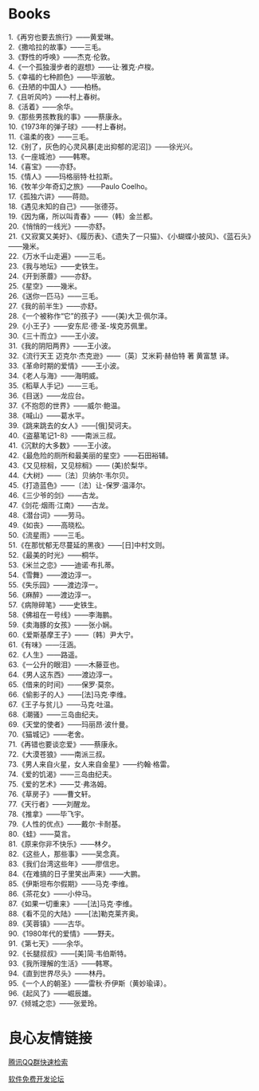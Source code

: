 Books
=====

1.《再穷也要去旅行》——黄爱琳。  
2.《撒哈拉的故事》——三毛。  
3.《野性的呼唤》——杰克·伦敦。  
4.《一个孤独漫步者的遐想》——让·雅克·卢梭。  
5.《幸福的七种颜色》——毕淑敏。  
6.《丑陋的中国人》——柏杨。  
7.《且听风吟》——村上春树。  
8.《活着》——余华。  
9.《那些男孩教我的事》——蔡康永。  
10.《1973年的弹子球》——村上春树。  
11.《温柔的夜》——三毛。  
12.《别了，灰色的心灵风暴[走出抑郁的泥沼]》——徐光兴。  
13.《一座城池》——韩寒。  
14.《喜宝》——亦舒。  
15.《情人》——玛格丽特·杜拉斯。  
16.《牧羊少年奇幻之旅》——Paulo Coelho。  
17.《孤独六讲》——蒋勋。  
18.《遇见未知的自己》——张德芬。  
19.《因为痛，所以叫青春》——（韩）金兰都。  
20.《悄悄的一线光》——亦舒。	  
21.《又寂寞又美好》、《履历表》、《遗失了一只猫》、《小蝴蝶小披风》、《蓝石头》——幾米。  
22.《万水千山走遍》——三毛。  
23.《我与地坛》——史铁生。  
24.《开到荼蘼》——亦舒。  
25.《星空》——幾米。  
26.《送你一匹马》——三毛。  
27.《我的前半生》——亦舒。  
28.《一个被称作“它”的孩子》——(美)大卫·佩尔泽。  
29.《小王子》——安东尼·德·圣-埃克苏佩里。  
30.《三十而立》——王小波。  
31.《我的阴阳两界》——王小波。  
32.《流行天王 迈克尔·杰克逊》——〔英〕艾米莉·赫伯特 著 黄富慧 译。  
33.《革命时期的爱情》——王小波。  
34.《老人与海》——海明威。  
35.《稻草人手记》——三毛。  
36.《目送》——龙应台。  
37.《不抱怨的世界》——威尔·鲍温。  
38.《喊山》——葛水平。  
39.《跳来跳去的女人》——[俄]契诃夫。  
40.《盗墓笔记1-8》——南派三叔。  
41.《沉默的大多数》——王小波。  
42.《最危险的厕所和最美丽的星空》——石田裕辅。  
43.《又见棕榈，又见棕榈》—— (美)於梨华。  
44.《大树》——〔法〕贝纳尔·韦尔贝。  
45.《打造蓝色》——〔法〕让-保罗·温泽尔。  
46.《三少爷的剑》——古龙。  
47.《剑花·烟雨·江南》——古龙。  
48.《潜台词》——劳马。  
49.《如丧》——高晓松。  
50.《流星雨》——三毛。  
51.《在那忧郁无尽蔓延的黑夜》——[日]中村文则。  
52.《最美的时光》——桐华。  
53.《米兰之恋》——迪诺·布扎蒂。  
54.《雪舞》——渡边淳一。  
55.《失乐园》——渡边淳一。  
56.《麻醉》——渡边淳一。  
57.《病隙碎笔》——史铁生。  
58.《佛祖在一号线》——李海鹏。  
59.《卖海豚的女孩》——张小娴。  
60.《爱斯基摩王子》——〔韩〕尹大宁。  
61.《有味》——汪涵。  
62.《人生》——路遥。  
63.《一公升的眼泪》——木藤亚也。  
64.《男人这东西》——渡边淳一。  
65.《借来的时间》——保罗·莫奈。  
66.《偷影子的人》——[法]马克·李维。  
67.《王子与贫儿》——马克·吐温。  
68.《潮骚》——三岛由纪夫。  
69.《天堂的使者》——玛丽昂·波什曼。  
70.《猫城记》——老舍。  
71.《再错也要谈恋爱》——蔡康永。  
72.《大漠苍狼》——南派三叔。  
73.《男人来自火星，女人来自金星》——约翰·格雷。  
74.《爱的饥渴》——三岛由纪夫。  
75.《爱的艺术》——艾·弗洛姆。  
76.《草房子》——曹文轩。  
77.《天行者》——刘醒龙。  
78.《推拿》——毕飞宇。  
79.《人性的优点》——戴尔·卡耐基。  
80.《蛙》——莫言。  
81.《原来你非不快乐》——林夕。  
82.《这些人，那些事》——吴念真。  
83.《我们台湾这些年》——廖信忠。  
84.《在难搞的日子里笑出声来》——大鹏。  
85.《伊斯坦布尔假期》——马克·李维。  
86.《茶花女》——小仲马。  
87.《如果一切重来》——[法]马克·李维。  
88.《看不见的大陆》——[法]勒克莱齐奥。  
89.《芙蓉镇》——古华。  
90.《1980年代的爱情》——野夫。  
91.《第七天》——余华。  
92.《长腿叔叔》——[美]简·韦伯斯特。  
93.《我所理解的生活》——韩寒。  
94.《直到世界尽头》——林丹。  
95.《一个人的朝圣》——雷秋·乔伊斯（黄妙瑜译）。  
96.《起风了》——崛辰雄。  
97.《倾城之恋》——张爱玲。  


 # 良心友情链接

[腾讯QQ群快速检索](http://u.720life.cn/s/8cf73f7c)

[软件免费开发论坛](http://u.720life.cn/s/bbb01dc0)